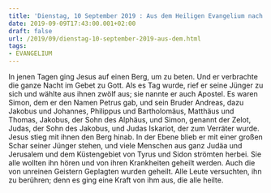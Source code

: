 ```yaml
---
title: 'Dienstag, 10 September 2019 : Aus dem Heiligen Evangelium nach Lukas - Lk 6,12-19.'
date: 2019-09-09T17:43:00.001+02:00
draft: false
url: /2019/09/dienstag-10-september-2019-aus-dem.html
tags: 
- EVANGELIUM
---
```


In jenen Tagen ging Jesus auf einen Berg, um zu beten. Und er verbrachte die ganze Nacht im Gebet zu Gott. Als es Tag wurde, rief er seine Jünger zu sich und wählte aus ihnen zwölf aus; sie nannte er auch Apostel. Es waren Simon, dem er den Namen Petrus gab, und sein Bruder Andreas, dazu Jakobus und Johannes, Philippus und Bartholomäus, Matthäus und Thomas, Jakobus, der Sohn des Alphäus, und Simon, genannt der Zelot, Judas, der Sohn des Jakobus, und Judas Iskariot, der zum Verräter wurde. Jesus stieg mit ihnen den Berg hinab. In der Ebene blieb er mit einer großen Schar seiner Jünger stehen, und viele Menschen aus ganz Judäa und Jerusalem und dem Küstengebiet von Tyrus und Sidon strömten herbei. Sie alle wollten ihn hören und von ihren Krankheiten geheilt werden. Auch die von unreinen Geistern Geplagten wurden geheilt. Alle Leute versuchten, ihn zu berühren; denn es ging eine Kraft von ihm aus, die alle heilte.